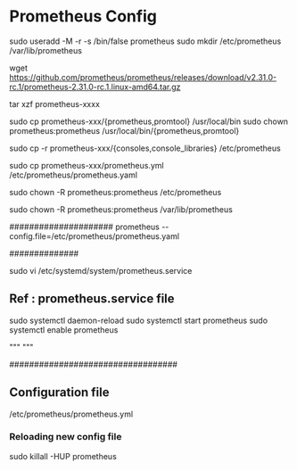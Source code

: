 # Prometheus Config


sudo useradd -M -r -s /bin/false prometheus
sudo mkdir /etc/prometheus /var/lib/prometheus

wget https://github.com/prometheus/prometheus/releases/download/v2.31.0-rc.1/prometheus-2.31.0-rc.1.linux-amd64.tar.gz

tar xzf prometheus-xxxx

sudo cp prometheus-xxx/{prometheus,promtool} /usr/local/bin
sudo chown prometheus:prometheus /usr/local/bin/{prometheus,promtool}

sudo cp -r prometheus-xxx/{consoles,console_libraries} /etc/prometheus

sudo cp prometheus-xxx/prometheus.yml /etc/prometheus/prometheus.yaml

sudo chown -R prometheus:prometheus /etc/prometheus

sudo chown -R prometheus:prometheus /var/lib/prometheus

#####################
prometheus --config.file=/etc/prometheus/prometheus.yaml


##############

sudo vi /etc/systemd/system/prometheus.service

## Ref : prometheus.service file

sudo systemctl daemon-reload
sudo systemctl start prometheus
sudo systemctl enable prometheus

"""
"""

##################################
## Configuration file
/etc/prometheus/prometheus.yml

### Reloading new config file
sudo killall -HUP prometheus